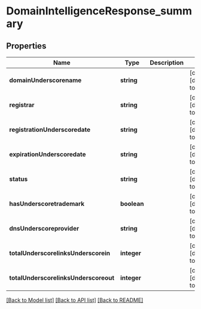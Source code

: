 # DomainIntelligenceResponse_summary

## Properties
Name | Type | Description | Notes
------------ | ------------- | ------------- | -------------
**domainUnderscorename** | **string** |  | [optional] [default to null]
**registrar** | **string** |  | [optional] [default to null]
**registrationUnderscoredate** | **string** |  | [optional] [default to null]
**expirationUnderscoredate** | **string** |  | [optional] [default to null]
**status** | **string** |  | [optional] [default to null]
**hasUnderscoretrademark** | **boolean** |  | [optional] [default to null]
**dnsUnderscoreprovider** | **string** |  | [optional] [default to null]
**totalUnderscorelinksUnderscorein** | **integer** |  | [optional] [default to null]
**totalUnderscorelinksUnderscoreout** | **integer** |  | [optional] [default to null]

[[Back to Model list]](../README.md#documentation-for-models) [[Back to API list]](../README.md#documentation-for-api-endpoints) [[Back to README]](../README.md)


